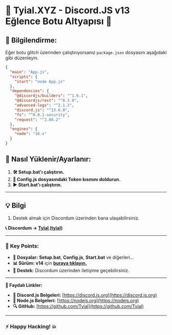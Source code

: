 # 🎉 **Tyial.XYZ - Discord.JS v13 Eğlence Botu Altyapısı** 🚀

## 📢 Bilgilendirme:

Eğer botu glitch üzerinden çalıştırıyorsanız `package.json` dosyasını aşağıdaki gibi düzenleyin.

```json
{
  "main": "App.js",
  "scripts": {
    "start": "node App.js"
  },
  "dependencies": {
    "@discordjs/builders": "^1.6.1",
    "@discordjs/rest": "^0.3.0",
    "advanced-logs": "^2.1.3",
    "discord.js": "^13.6.0",
    "fs": "^0.0.1-security",
    "request": "^2.88.2"
  },
  "engines": {
    "node": "16.x"
  }
}
```

## 🚀 **Nasıl Yüklenir/Ayarlanır:**

1. **🛠️ Setup.bat'ı çalıştırın.**
2. **📝 Config.js dosyasındaki Token kısmını doldurun.**
3. **▶️ Start.bat'ı çalıştırın.**

---

## 💡 **Bilgi**

1. Destek almak için Discordum üzerinden bana ulaşabilirsiniz.

**📞 Discordum -> [Tyial (tyial)](https://discord.com/users/852868839691517972)**

---

### 🌟 **Key Points**:

- **📂 Dosyalar:** **Setup.bat**, **Config.js**, **Start.bat** ve diğerleri...
- **📊 Sürüm:** **v14** için [**buraya tıklayın.**](https://github.com/Tyial/discordjs-v14-slashli-eglence-botu)
- **💬 Destek:** Discordum üzerinden iletişime geçebilirsiniz.

---

**🔗 Faydalı Linkler:**

- **📘 Discord.js Belgeleri:** [https://discord.js.org](https://discord.js.org)
- **📕 Node.js Belgeleri:** [https://nodejs.org](https://nodejs.org)
- **🔍 GitHub:** [https://github.com/Tyial](https://github.com/Tyial)

---

### **⚡ Happy Hacking! 💥**
